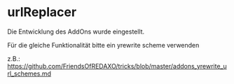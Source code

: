# urlReplacer
Die Entwicklung des AddOns wurde eingestellt. 

Für die gleiche Funktionalität bitte ein yrewrite scheme verwenden

z.B.: https://github.com/FriendsOfREDAXO/tricks/blob/master/addons_yrewrite_url_schemes.md
